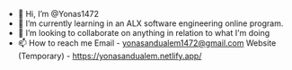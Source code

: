 - 👋 Hi, I’m @Yonas1472
- 🌱 I’m currently learning in an ALX software engineering online program.
- 💞️ I’m looking to collaborate on anything in relation to what I'm doing
- 📫 How to reach me Email - yonasandualem1472@gmail.com 
                     Website (Temporary) - https://yonasandualem.netlify.app/

<!---
Yonas1472/Yonas1472 is a ✨ special ✨ repository because its `README.md` (this file) appears on your GitHub profile.
You can click the Preview link to take a look at your changes.
--->
